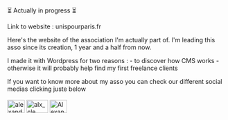 ⏳ Actually in progress ⏳

Link to website : unispourparis.fr

Here's the website of the association I'm actually part of. I'm leading this asso since its creation, 1 year and a half from now.

I made it with Wordpress for two reasons : - to discover how CMS works
                                           - otherwise it will probably help find my first freelance clients
                                           
If you want to know more about my asso you can check our different social medias clicking juste below 
<br></br>
<a href="https://www.linkedin.com/company/unis-pour-paris" target="blank"><img align="center" src="https://raw.githubusercontent.com/rahuldkjain/github-profile-readme-generator/master/src/images/icons/Social/linked-in-alt.svg" alt="alexandre-calonne" height="30" width="40" /></a>
<a href="#" target="blank"><img align="center" src="https://logos-world.net/wp-content/uploads/2020/06/Instagram-Logo.png" alt="alx_cle" height="30" width="50" /></a>
<a href="#" target="blank"><img align="center" src="https://www.google.fr/url?sa=i&url=https%3A%2F%2Ffr.m.wikipedia.org%2Fwiki%2FFichier%3AFacebook_f_logo_%25282019%2529.svg&psig=AOvVaw3gRoCcT9F04hj7het-Cvuu&ust=1673031667296000&source=images&cd=vfe&ved=0CBAQjRxqFwoTCKCW5uOOsfwCFQAAAAAdAAAAABAE" alt="Alexandre#0882" height="30" width="40" /></a>
</p>
